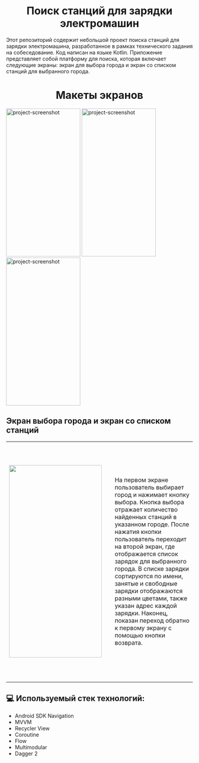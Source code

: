 <h1 align="center" id="title">Поиск станций для зарядки электромашин</h1>

<p id="description">
  Этот репозиторий содержит небольшой проект поиска станций для зарядки электромашина, разработанное в рамках технического задания на собеседование. Код написан на языке Kotlin. 
  Приложение представляет собой платформу для поиска, которая включает следующие экраны: экран для выбора города и экран со списком станций для выбранного города.
</p>

<h1 align="center" id="title">Макеты экранов</h1>

<img src="https://gdurl.com/Mvcy" alt="project-screenshot" width="200" height="400/"> <img src="https://gdurl.com/uq5u" alt="project-screenshot" width="200" height="400/"> <img src="https://gdurl.com/8bkt" alt="project-screenshot" width="200" height="400/">

<h2>Экран выбора города и экран со списком станций</h2>

<table>
  <tr>
    <td width="400" height="650">
      <img src="https://gdurl.com/ACvY" width="250" height="520" />
    </td>
    <td width="800">
      <p>
        На первом экране пользователь выбирает город и нажимает кнопку выбора. Кнопка выбора отражает количество найденных станций в указанном городе. 
        После нажатия кнопки пользователь переходит на второй экран, где отображается список зарядок для выбранного города. 
        В списке зарядки сортируются по имени, занятые и свободные зарядки отображаются разными цветами, также указан адрес каждой зарядки. 
        Наконец, показан переход обратно к первому экрану с помощью кнопки возврата. </p>
    </td>
  </tr>
</table>

<h2>💻 Используемый стек технологий:</h2>

*   Android SDK Navigation
*   MVVM
*   Recycler View
*   Coroutine
*   Flow
*   Multimodular
*   Dagger 2
